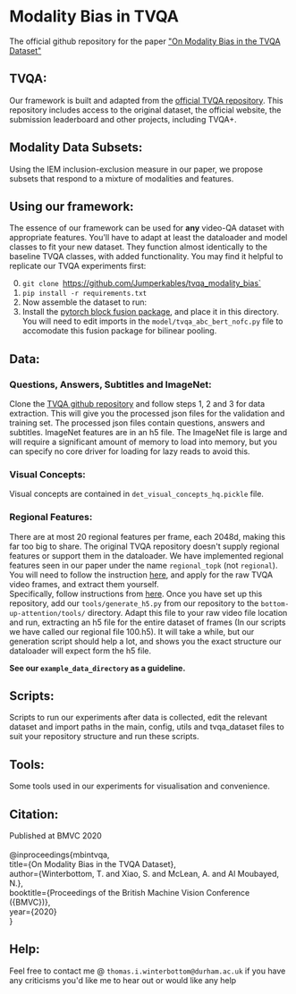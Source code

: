 # Modality Bias in TVQA  
The official github repository for the paper ["On Modality Bias in the TVQA Dataset"](pls.accept.co.uk)
## TVQA:
Our framework is built and adapted from the [official TVQA repository](https://github.com/jayleicn/TVQA). This repository includes access to the original dataset, the official website, the submission leaderboard and other projects, including TVQA+.

## Modality Data Subsets:

Using the IEM inclusion-exclusion measure in our paper, we propose subsets that respond to a mixture of modalities and features. 

## Using our framework:

The essence of our framework can be used for <strong>any</strong> video-QA dataset with appropriate features. You'll have to adapt at least the dataloader and model classes to fit your new dataset. They function almost identically to the baseline TVQA classes, with added functionality. You may find it helpful to replicate our TVQA experiments first:

0. `git clone `https://github.com/Jumperkables/tvqa_modality_bias`
1. `pip install -r requirements.txt`
2. Now assemble the dataset to run:
3. Install the [pytorch block fusion package](https://github.com/Cadene/block.bootstrap.pytorch), and place it in this directory. You will need to edit imports in the `model/tvqa_abc_bert_nofc.py` file to accomodate this fusion package for bilinear pooling.

## Data:

### Questions, Answers, Subtitles and ImageNet: 

Clone the [TVQA github repository](https://github.com/jayleicn/TVQA) and follow steps 1, 2 and 3 for data extraction. This will give you the processed json files for the validation and training set. The processed json files contain questions, answers and subtitles. ImageNet features are in an h5 file. The ImageNet file is large and will require a significant amount of memory to load into memory, but you can specify no core driver for loading for lazy reads to avoid this.

### Visual Concepts:

Visual concepts are contained in `det_visual_concepts_hq.pickle` file.


### Regional Features: 

There are at most 20 regional features per frame, each 2048d, making this far too big to share. The original TVQA repository doesn't supply regional features or support them in the dataloader. We have implemented regional features seen in our paper under the name `regional_topk` (not `regional`). <br>
You will need to follow the instruction [here](http://tvqa.cs.unc.edu/download_tvqa.html), and apply for the raw TVQA video frames, and extract them yourself.<br>
Specifically, follow instructions from [here](https://github.com/peteanderson80/bottom-up-attention#demo). Once you have set up this repository, add our `tools/generate_h5.py` from our repository to the `bottom-up-attention/tools/` directory. Adapt this file to your raw video file location and run, extracting an h5 file for the entire dataset of frames (In our scripts we have called our regional file 100.h5). It will take a while, but our generation script should help a lot, and shows you the exact structure our dataloader will expect form the h5 file.<br>

<strong>See our `example_data_directory` as a guideline.</strong>


## Scripts:

Scripts to run our experiments after data is collected, edit the relevant dataset and import paths in the main, config, utils and tvqa_dataset files to suit your repository structure and run these scripts.

## Tools:

Some tools used in our experiments for visualisation and convenience.

## Citation:
Published at BMVC 2020<br><br>
@inproceedings{mbintvqa,<br>
  title={On Modality Bias in the TVQA Dataset},<br>
  author={Winterbottom, T. and Xiao, S. and McLean, A. and Al Moubayed, N.},<br>
  booktitle={Proceedings of the British Machine Vision Conference ({BMVC})},<br>
  year={2020}<br>
}

## Help:
Feel free to contact me @ `thomas.i.winterbottom@durham.ac.uk` if you have any criticisms you'd like me to hear out or would like any help
